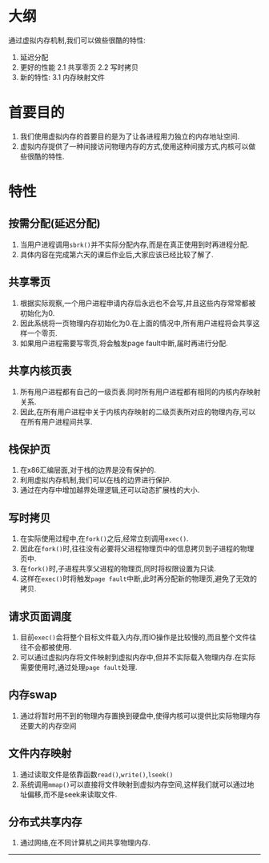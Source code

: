 # 大纲
通过虚拟内存机制,我们可以做些很酷的特性:
1. 延迟分配
2. 更好的性能
    2.1 共享零页
    2.2 写时拷贝
3. 新的特性:
    3.1 内存映射文件
    
# 首要目的
1. 我们使用虚拟内存的首要目的是为了让各进程用力独立的内存地址空间.
2. 虚拟内存提供了一种间接访问物理内存的方式,使用这种间接方式,内核可以做些很酷的特性.

# 特性
## 按需分配(延迟分配)
1. 当用户进程调用`sbrk()`并不实际分配内存,而是在真正使用到时再进程分配.
2. 具体内容在完成第六天的课后作业后,大家应该已经比较了解了.

## 共享零页
1. 根据实际观察,一个用户进程申请内存后永远也不会写,并且这些内存常常都被初始化为0.
2. 因此系统将一页物理内存初始化为0.在上面的情况中,所有用户进程将会共享这样一个零页.
3. 如果用户进程需要写零页,将会触发page fault中断,届时再进行分配.

## 共享内核页表
1. 所有用户进程都有自己的一级页表.同时所有用户进程都有相同的内核内存映射关系.
2. 因此,在所有用户进程中关于内核内存映射的二级页表所对应的物理内存,可以在所有用户进程间共享.

## 栈保护页
1. 在x86汇编层面,对于栈的边界是没有保护的.
2. 利用虚拟内存机制,我们可以在栈的边界进行保护.
3. 通过在内存中增加越界处理逻辑,还可以动态扩展栈的大小.

## 写时拷贝
1. 在实际使用过程中,在`fork()`之后,经常立刻调用`exec()`.
2. 因此在`fork()`时,往往没有必要将父进程物理页中的信息拷贝到子进程的物理页中.
3. 在`fork()`时,子进程共享父进程的物理页,同时将权限设置为只读.
4. 这样在`exec()`时将触发`page fault`中断,此时再分配新的物理页,避免了无效的拷贝.

## 请求页面调度
1. 目前`exec()`会将整个目标文件载入内存,而IO操作是比较慢的,而且整个文件往往不会都被使用.
2. 可以通过虚拟内存将文件映射到虚拟内存中,但并不实际载入物理内存.在实际需要使用时,通过处理`page fault`处理.

## 内存swap
1. 通过将暂时用不到的物理内存置换到硬盘中,使得内核可以提供比实际物理内存还要大的内存空间

## 文件内存映射
1. 通过读取文件是依靠函数`read()`,`write()`,`lseek()`
2. 系统调用`mmap()`可以直接将文件映射到虚拟内存空间,这样我们就可以通过地址偏移,而不是seek来读取文件.

## 分布式共享内存
1. 通过网络,在不同计算机之间共享物理内存.

















---